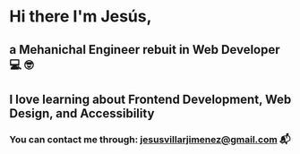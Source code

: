 # Hi there I'm Jesús, 
## a Mehanichal Engineer rebuit in Web Developer 💻 🤓

## I love learning about Frontend Development, Web Design, and Accessibility

### You can contact me through: jesusvillarjimenez@gmail.com 📬 
